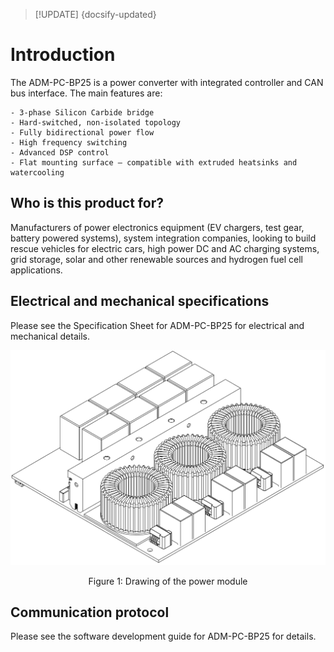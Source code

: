 > [!UPDATE] {docsify-updated}
# Introduction

The ADM-PC-BP25 is a power converter with integrated controller and CAN bus interface. The main features are:

    - 3-phase Silicon Carbide bridge
    - Hard-switched, non-isolated topology
    - Fully bidirectional power flow
    - High frequency switching
    - Advanced DSP control
    - Flat mounting surface – compatible with extruded heatsinks and watercooling

## Who is this product for?

Manufacturers of power electronics equipment (EV chargers, test gear, battery powered systems), system integration companies, looking to build rescue vehicles for electric cars, high power DC and AC charging systems, grid storage, solar and other renewable sources and hydrogen fuel cell applications.

## Electrical and mechanical specifications

Please see the Specification Sheet for ADM-PC-BP25 for electrical and mechanical details.

<div class="bigger-300">

![afe drwaing](images/drawing.png "afe drawing")
</div>
<figcaption style="text-align: center">Figure 1: Drawing of the power module</figcaption>

## Communication protocol

Please see the software development guide for ADM-PC-BP25 for details.

